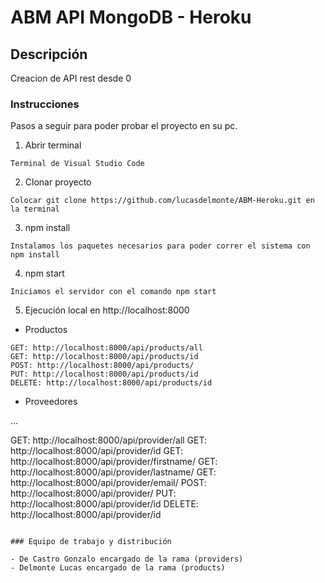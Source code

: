 # ABM API MongoDB - Heroku

## Descripción

Creacion de API rest desde 0

### Instrucciones

Pasos a seguir para poder probar el proyecto en su pc.

1. Abrir terminal

```
Terminal de Visual Studio Code
```

2. Clonar proyecto

```
Colocar git clone https://github.com/lucasdelmonte/ABM-Heroku.git en la terminal
```

3. npm install

```
Instalamos los paquetes necesarios para poder correr el sistema con npm install
```

4. npm start

```
Iniciamos el servidor con el comando npm start
```

5. Ejecución local en http://localhost:8000

- Productos

```
GET: http://localhost:8000/api/products/all
GET: http://localhost:8000/api/products/id
POST: http://localhost:8000/api/products/
PUT: http://localhost:8000/api/products/id
DELETE: http://localhost:8000/api/products/id
```

- Proveedores

...

GET: http://localhost:8000/api/provider/all
GET: http://localhost:8000/api/provider/id
GET: http://localhost:8000/api/provider/firstname/
GET: http://localhost:8000/api/provider/lastname/
GET: http://localhost:8000/api/provider/email/
POST: http://localhost:8000/api/provider/
PUT: http://localhost:8000/api/provider/id
DELETE: http://localhost:8000/api/provider/id

```

### Equipo de trabajo y distribución

- De Castro Gonzalo encargado de la rama (providers)
- Delmonte Lucas encargado de la rama (products)
```
